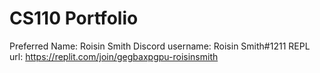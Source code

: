 # CS110 Portfolio
Preferred Name: Roisin Smith
Discord username: Roisin Smith#1211
REPL url: https://replit.com/join/gegbaxpgpu-roisinsmith
